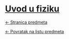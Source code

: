 # [Uvod u fiziku](https://www.github.com/studosi-fer/UUF)
[<- Stranica predmeta](https://www.fer.unizg.hr/predmet/uuf)

[<- Povratak na listu predmeta](https://www.github.com/studosi/FER)